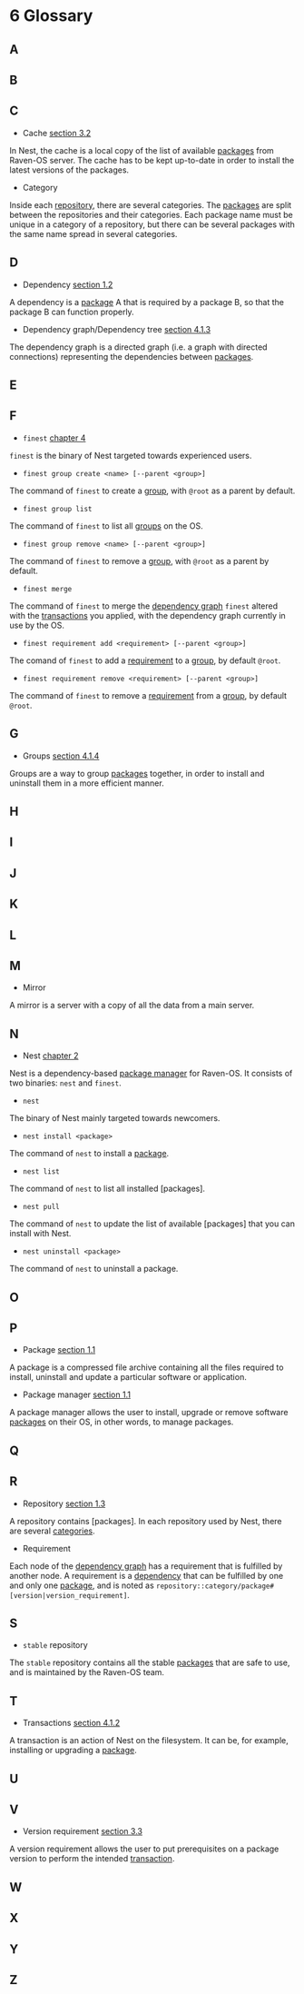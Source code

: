 # 6 Glossary

## A

## B

## C
[//]: # (TODO: add link to the section 3.2)
* Cache [section 3.2]()

In Nest, the cache is a local copy of the list of available [packages]() from Raven-OS server.
The cache has to be kept up-to-date in order to install the latest versions of the packages.

* Category

[//]: # (TODO: add links to the 'repository' and 'package' entry of this glossary)
Inside each [repository](), there are several categories.
The [packages]() are split between the repositories and their categories.
Each package name must be unique in a category of a repository, but there can be several packages with the same name spread in several categories.

## D
[//]: # (TODO: add link to the section 1.2)
* Dependency [section 1.2]()

[//]: # (TODO: add link to the 'package' entry of this glossary)
A dependency is a [package]() A that is required by a package B, so that the package B can function properly.

[//]: # (TODO: add link to the section 4.1.3)
* Dependency graph/Dependency tree [section 4.1.3]()

[//]: # (TODO: add link to the 'package' entry of this glossary)
The dependency graph is a directed graph (i.e. a graph with directed connections) representing the dependencies between [packages]().
## E

## F
[//]: # (TODO: add link to the chapter 4)
* `finest` [chapter 4]()

`finest` is the binary of Nest targeted towards experienced users.

* `finest group create <name> [--parent <group>]`

[//]: # (TODO: add link to the 'group' entry of this glossary)
The command of `finest` to create a [group](), with `@root` as a parent by default.

* `finest group list`

[//]: # (TODO: add link to the 'group' entry of this glossary)
The command of `finest` to list all [groups]() on the OS.

* `finest group remove <name> [--parent <group>]`

[//]: # (TODO: add link to the 'group' entry of this glossary)
The command of `finest` to remove a [group](), with `@root` as a parent by default.

* `finest merge`

[//]: # (TODO: add link to the 'Dependency graph' and 'transaction' entries of this glossary)
The command of `finest` to merge the [dependency graph]() `finest` altered with the [transactions]() you applied, with the dependency graph currently in use by the OS.

* `finest requirement add <requirement> [--parent <group>]`

[//]: # (TODO: add link to the 'requirement' and 'group' entries of this glossary)
The comand of `finest` to add a [requirement]() to a [group](), by default `@root`.

* `finest requirement remove <requirement> [--parent <group>]`

[//]: # (TODO: add link to the 'requirement' and 'group' entries of this glossary)
The command of `finest` to remove a [requirement]() from a [group](), by default `@root`.

## G
[//]: # (TODO: add link to the section 4.1.4)
* Groups [section 4.1.4]()

[//]: # (TODO: add link to the 'package' entry of this glossary)
Groups are a way to group [packages]() together, in order to install and uninstall them in a more efficient manner.
## H

## I

## J

## K

## L

## M
* Mirror

A mirror is a server with a copy of all the data from a main server.

## N
[//]: # (TODO: add link to the chapter 2)
* Nest [chapter 2]()

[//]: # (TODO: add link to the 'package manager' entry of this glossary)
Nest is a dependency-based [package manager]() for Raven-OS.
It consists of two binaries: `nest` and `finest`.

* `nest`

The binary of Nest mainly targeted towards newcomers.

* `nest install <package>`

[//]: # (TODO: add link to the 'package' entry of this glossary)
The command of `nest` to install a [package]().

* `nest list`

[//]: # (TODO: add link to the 'package' entry of this glossary)
The command of `nest` to list all installed [packages].

* `nest pull`

[//]: # (TODO: add link to the 'package' entry of this glossary)
The command of `nest` to update the list of available [packages] that you can install with Nest.

* `nest uninstall <package>`

The command of `nest` to uninstall a package.

## O

## P
[//]: # (TODO: add link to the section 1.1)
* Package [section 1.1]()

A package is a compressed file archive containing all the files required to install, uninstall and update a particular software or application.

[//]: # (TODO: add link to the section 1.1)
* Package manager [section 1.1]()

[//]: # (TODO: add link to the 'package' entry of this glossary)
A package manager allows the user to install, upgrade or remove software [packages]() on their OS, in other words, to manage packages.

## Q

## R
[//]: # (TODO: add link to the section 1.3)
* Repository [section 1.3]()

[//]: # (TODO: add link to the 'package' and 'category' entries of this glossary)
A repository contains [packages].
In each repository used by Nest, there are several [categories]().

* Requirement

[//]: # (TODO: add link to the 'dependency graph', 'package' and 'dependency' entries of this glossary)
Each node of the [dependency graph]() has a requirement that is fulfilled by another node.
A requirement is a [dependency]() that can be fulfilled by one and only one [package](), and is noted as `repository::category/package#[version|version_requirement]`.

## S
* `stable` repository

[//]: # (TODO: add link to the 'package' entry of this glossary)
The `stable` repository contains all the stable [packages]() that are safe to use, and is maintained by the Raven-OS team.

## T
[//]: # (TODO: add link to the section 4.1.2)
* Transactions [section 4.1.2]()

[//]: # (TODO:: add link to the 'package' entry of this glossary)
A transaction is an action of Nest on the filesystem.
It can be, for example, installing or upgrading a [package]().

## U

## V
[//]: # (TODO: add link to the section 3.3)
* Version requirement [section 3.3]()

[//]: # (TODO:: add link to the 'transaction' entry of this glossary)
A version requirement allows the user to put prerequisites on a package version to perform the intended [transaction]().

## W

## X

## Y

## Z